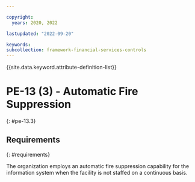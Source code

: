 ```yaml
---

copyright:
  years: 2020, 2022

lastupdated: "2022-09-20"

keywords: 
subcollection: framework-financial-services-controls
---
```


{{site.data.keyword.attribute-definition-list}}

# PE-13 (3) - Automatic Fire Suppression
{: #pe-13.3}

## Requirements
{: #requirements}

The organization employs an automatic fire suppression capability for the information system when the facility is not staffed on a continuous basis.


